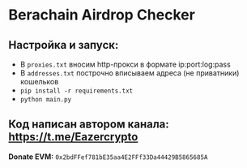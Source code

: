 # Berachain Airdrop Checker

## Настройка и запуск:
- В `proxies.txt` вносим http-прокси в формате ip:port:log:pass
- В `addresses.txt` построчно вписываем адреса (не приватники) кошельков
- `pip install -r requirements.txt`
- `python main.py`

## Код написан автором канала: https://t.me/Eazercrypto
**Donate EVM:** `0x2bdFFef781bE35aa4E2FFf33Da44429B5865685A` 
